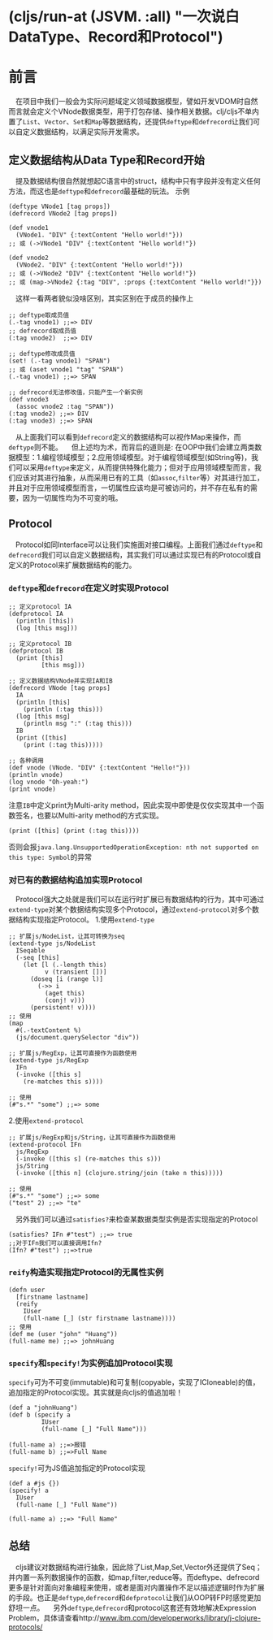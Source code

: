 # (cljs/run-at (JSVM. :all) "一次说白DataType、Record和Protocol")

# 前言
&emsp;在项目中我们一般会为实际问题域定义领域数据模型，譬如开发VDOM时自然而言就会定义个VNode数据类型，用于打包存储、操作相关数据。clj/cljs不单内置了`List`、`Vector`、`Set`和`Map`等数据结构，还提供`deftype`和`defrecord`让我们可以自定义数据结构，以满足实际开发需求。

## 定义数据结构从Data Type和Record开始
&emsp;提及数据结构很自然就想起C语言中的struct，结构中只有字段并没有定义任何方法，而这也是`deftype`和`defrecord`最基础的玩法。
示例
```
(deftype VNode1 [tag props])
(defrecord VNode2 [tag props])

(def vnode1
  (VNode1. "DIV" {:textContent "Hello world!"}))
;; 或 (->VNode1 "DIV" {:textContent "Hello world!"})

(def vnode2
  (VNode2. "DIV" {:textContent "Hello world!"}))
;; 或 (->VNode2 "DIV" {:textContent "Hello world!"})
;; 或 (map->VNode2 {:tag "DIV", :props {:textContent "Hello world!"}})
```
&emsp;这样一看两者貌似没啥区别，其实区别在于成员的操作上
```
;; deftype取成员值
(.-tag vnode1) ;;=> DIV
;; defrecord取成员值
(:tag vnode2)  ;;=> DIV

;; deftype修改成员值
(set! (.-tag vnode1) "SPAN")
;; 或 (aset vnode1 "tag" "SPAN")
(.-tag vnode1) ;;=> SPAN

;; defrecord无法修改值，只能产生一个新实例
(def vnode3
  (assoc vnode2 :tag "SPAN"))
(:tag vnode2) ;;=> DIV
(:tag vnode3) ;;=> SPAN
```
&emsp;从上面我们可以看到`defrecord`定义的数据结构可以视作Map来操作，而`deftype`则不能。
&emsp;但上述均为术，而背后的道则是:
在OOP中我们会建立两类数据模型：1.编程领域模型；2.应用领域模型。对于编程领域模型(如String等)，我们可以采用`deftype`来定义，从而提供特殊化能力；但对于应用领域模型而言，我们应该对其进行抽象，从而采用已有的工具（如`assoc`,`filter`等）对其进行加工，并且对于应用领域模型而言，一切属性应该均是可被访问的，并不存在私有的需要，因为一切属性均为不可变的哦。

## Protocol
&emsp;Protocol如同Interface可以让我们实施面对接口编程。上面我们通过`deftype`和`defrecord`我们可以自定义数据结构，其实我们可以通过实现已有的Protocol或自定义的Protocol来扩展数据结构的能力。
### `deftype`和`defrecord`在定义时实现Protocol
```
;; 定义protocol IA
(defprotocol IA
  (println [this])
  (log [this msg]))

;; 定义protocol IB
(defprotocol IB
  (print [this]
         [this msg]))

;; 定义数据结构VNode并实现IA和IB
(defrecord VNode [tag props]
  IA
  (println [this]
    (println (:tag this)))
  (log [this msg]
    (println msg ":" (:tag this)))
  IB
  (print ([this]
    (print (:tag this)))))

;; 各种调用
(def vnode (VNode. "DIV" {:textContent "Hello!"}))
(println vnode)
(log vnode "Oh-yeah:")
(print vnode)
```
注意`IB`中定义print为Multi-arity method，因此实现中即使是仅仅实现其中一个函数签名，也要以Multi-arity method的方式实现。
```
(print ([this] (print (:tag this))))
```
否则会报`java.lang.UnsupportedOperationException: nth not supported on this type: Symbol`的异常

### 对已有的数据结构追加实现Protocol
&emsp;Protocol强大之处就是我们可以在运行时扩展已有数据结构的行为，其中可通过`extend-type`对某个数据结构实现多个Protocol，通过`extend-protocol`对多个数据结构实现指定Protocol。
1.使用`extend-type`
```
;; 扩展js/NodeList，让其可转换为seq
(extend-type js/NodeList
  ISeqable
  (-seq [this]
    (let [l (.-length this)
          v (transient [])]
      (doseq [i (range l)]
        (->> i
          (aget this)
          (conj! v)))
      (persistent! v))))
;; 使用
(map
  #(.-textContent %)
  (js/document.querySelector "div"))

;; 扩展js/RegExp，让其可直接作为函数使用
(extend-type js/RegExp
  IFn
  (-invoke ([this s]
    (re-matches this s))))

;; 使用
(#"s.*" "some") ;;=> some
```
2.使用`extend-protocol`
```
;; 扩展js/RegExp和js/String，让其可直接作为函数使用
(extend-protocol IFn
  js/RegExp
  (-invoke ([this s] (re-matches this s)))
  js/String
  (-invoke ([this n] (clojure.string/join (take n this)))))

;; 使用
(#"s.*" "some") ;;=> some
("test" 2) ;;=> "te"
```
&emsp;另外我们可以通过`satisfies?`来检查某数据类型实例是否实现指定的Protocol
```
(satisfies? IFn #"test") ;;=> true
;;对于IFn我们可以直接调用Ifn?
(Ifn? #"test") ;;=>true
```

### `reify`构造实现指定Protocol的无属性实例
```
(defn user
  [firstname lastname]
  (reify
    IUser
    (full-name [_] (str firstname lastname))))
;; 使用
(def me (user "john" "Huang"))
(full-name me) ;;=> johnHuang
```

### `specify`和`specify!`为实例追加Protocol实现
`specify`可为不可变(immutable)和可复制(copyable，实现了ICloneable)的值，追加指定的Protocol实现。其实就是向cljs的值追加啦！
```
(def a "johnHuang")
(def b (specify a
         IUser
         (full-name [_] "Full Name")))

(full-name a) ;;=>报错
(full-name b) ;;=>Full Name
```
`specify!`可为JS值追加指定的Protocol实现
```
(def a #js {})
(specify! a
  IUser
  (full-name [_] "Full Name"))

(full-name a) ;;=> "Full Name"
```

## 总结
&emsp;cljs建议对数据结构进行抽象，因此除了List,Map,Set,Vector外还提供了Seq；并内置一系列数据操作的函数，如map,filter,reduce等。而deftype、defrecord更多是针对面向对象编程来使用，或者是面对内置操作不足以描述逻辑时作为扩展的手段。也正是`deftype`,`defrecord`和`defprotocol`让我们从OOP转FP时感觉更加舒坦一点。
&emsp;另外`deftype`,`defrecord`和protocol这套还有效地解决Expression Problem，具体请查看http://www.ibm.com/developerworks/library/j-clojure-protocols/

